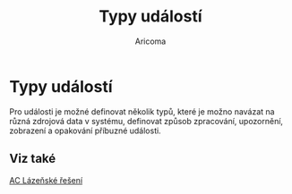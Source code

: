 ﻿---
    title: "Typy událostí"
    author: Aricoma
    ms.date: 04/30/2018
    ms.topic: article
    ms.prod: dynamics-nav-2017
    ms.contentlocale: cs-cz
    ms.lasthandoff: 04/30/2018
---

# Typy událostí
Pro události je možné definovat několik typů, které je možno navázat na různá zdrojová data v systému, definovat způsob zpracování, upozornění, zobrazení a opakování příbuzné události. 

## <a name="see-also"></a>Viz také
[AC Lázeňské řešení](spa-solution.md)